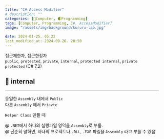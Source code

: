 ```yaml
---
title: "C# Access Modifier"
# description: ""
categories: [💫Computer, 🌒Programming]
tags: [Computer, Programming, C#, AccessModifier]
image: "/assets/img/background/kururu-lab.jpg"

date: 2024-01-25. 05:22
last_modified_at: 2024-09-26. 20:50
---
```


접근제한자, 접근한정자  
`public`, `protected`, `private`, `internal`, `protected internal`, `private protected` (C# 7.2)  

## 💫 internal

---

동일한 `Assembly` 내에서 `Public`  
다른 `Assembly` 에서 `Priavte`  

`Helper Class` 만들 때  

@ `.NET`에서 하나의 실행파일 영역을 `Assembly`로 부름.  
@ 단순히 말하면, 하나의 프로젝트나 `.DLL`, `.EXE` 파일을 `Assembly` 라고 부를 수 있음  
